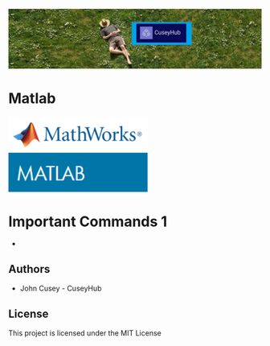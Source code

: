 ![CuseyHub](https://github.com/cusey/ImageForWiki/blob/master/Logos/CuseyHub_Banner_Small.jpg)

# Matlab   

<img 
src="https://github.com/cusey/ImageForWiki/blob/master/Logos/Matlab.PNG" 
alt="Matlab" 
height="150px"/>  

# Important Commands 1
*
 
## Authors
* John Cusey - CuseyHub  

## License   
This project is licensed under the MIT License
